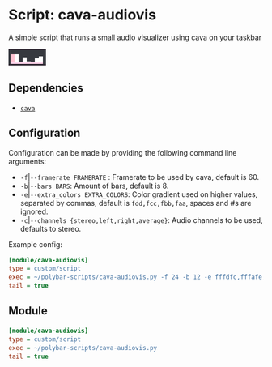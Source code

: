 # Script: cava-audiovis

A simple script that runs a small audio visualizer using cava on your taskbar

![cava-audiovis](screenshots/1.png)


## Dependencies

* [`cava`](https://github.com/karlstav/cava)

## Configuration

Configuration can be made by providing the following command line arguments:
* `-f`|`--framerate FRAMERATE` : Framerate to be used by cava, default is 60.
* `-b`|`--bars BARS`:  Amount of bars, default is 8.
* `-e`|`--extra_colors EXTRA_COLORS`: Color gradient used on higher values, separated by commas, default is `fdd,fcc,fbb,faa`, spaces and #s are ignored.
* `-c`|`--channels {stereo,left,right,average}`: Audio channels to be used, defaults to stereo.

Example config:
```ini
[module/cava-audiovis]
type = custom/script
exec = ~/polybar-scripts/cava-audiovis.py -f 24 -b 12 -e fffdfc,fffafe,ffeafa,ffc3d2 -c average
tail = true
```

## Module

```ini
[module/cava-audiovis]
type = custom/script
exec = ~/polybar-scripts/cava-audiovis.py
tail = true
```
